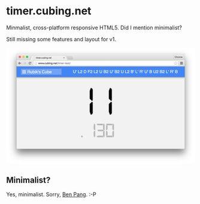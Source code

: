 # timer.cubing.net

Minmalist, cross-platform responsive HTML5. Did I mention minimalist?

Still missing some features and layout for v1.

![timer.cubing.net screenshot](./social-media-image.png)

## Minimalist?

Yes, minimalist.
Sorry, [Ben Pang](http://molarmanful.github.io/minimalistimer/). :-P